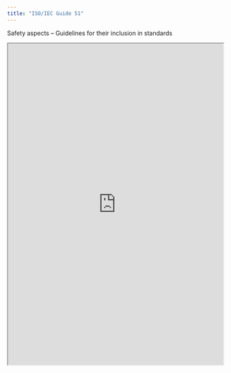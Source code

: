 ```yaml
---
title: "ISO/IEC Guide 51"
---
```


Safety aspects – Guidelines for their inclusion in standards

<iframe height="750" width="100%" src="https://ewelton.github.io/ktest/wiki.html#ISO/IEC%20Guide%2051"></iframe>
